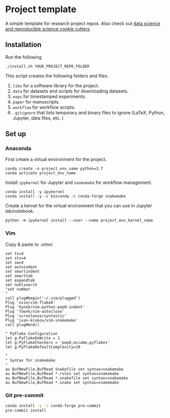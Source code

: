 # Project template

A simple template for research project repos. Also check out [data science and
reproducible science cookie
cutters](https://github.com/audreyr/cookiecutter#data-science).

## Installation

Run the following

    ./install.sh YOUR_PROJECT_REPO_FOLDER

This script creates the following folders and files. 

1. `libs` for a software library for the project.
1. `data` for datasets and scripts for downloading datasets.
1. `exps` for timestamped experiments.
1. `paper` for manuscripts.
1. `workflow` for workflow scripts.
1. `.gitignore` that lists temporary and binary files to ignore (LaTeX, Python, Jupyter, data files, etc. )

## Set up

### Anaconda

First create a virtual environment for the project.

    conda create -n project_env_name python=3.7
    conda activate project_env_name

Install `ipykernel` for Jupyter and `snakemake` for workflow management. 

    conda install -y ipykernel
    conda install -y -c bioconda -c conda-forge snakemake

Create a kernel for the virtual environment that you can use in Jupyter lab/notebook.

    python -m ipykernel install --user --name project_env_kernel_name

### Vim

Copy & paste to .vimrc
```vim
set ts=4
set sts=4
set sw=4
set autoindent
set smartindent
set smarttab
set expandtab
set nohlsearch
"set number
"
call plug#begin('~/.vim/plugged')
Plug 'nvie/vim-flake8'
Plug 'hynek/vim-python-pep8-indent'
Plug 'Townk/vim-autoclose'
Plug 'scrooloose/syntastic'
Plug 'ivan-krukov/vim-snakemake'
call plug#end()

" PyFlake Configuration
let g:PyFlakeOnWrite = 1
let g:PyFlakeCheckers = 'pep8,mccabe,pyflakes'
let g:PyFlakeDefaultComplexity=10

"
" Syntax for snakemake
"
au BufNewFile,BufRead Snakefile set syntax=snakemake
au BufNewFile,BufRead *.rules set syntax=snakemake
au BufNewFile,BufRead *.snakefile set syntax=snakemake
au BufNewFile,BufRead *.snake set syntax=snakemake
```

### Git pre-commit

```bash
conda install -y -c conda-forge pre-commit
pre-commit install
```

